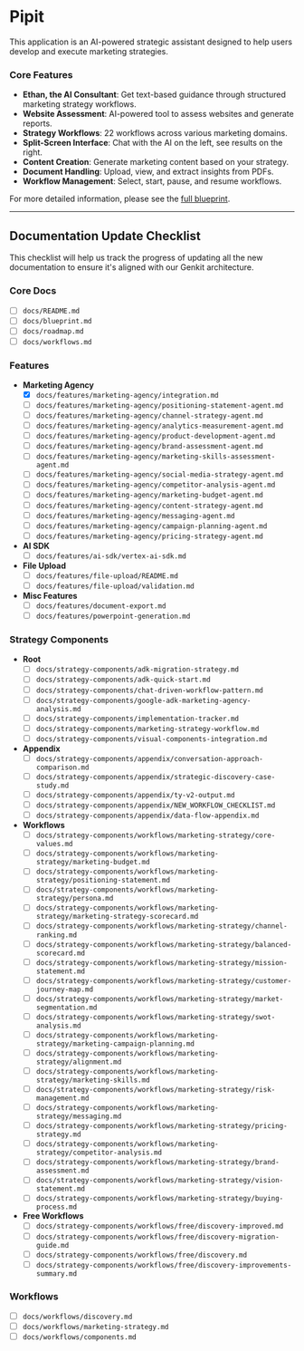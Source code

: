 # Pipit

This application is an AI-powered strategic assistant designed to help users develop and execute marketing strategies.

### Core Features

-   **Ethan, the AI Consultant**: Get text-based guidance through structured marketing strategy workflows.
-   **Website Assessment**: AI-powered tool to assess websites and generate reports.
-   **Strategy Workflows**: 22 workflows across various marketing domains.
-   **Split-Screen Interface**: Chat with the AI on the left, see results on the right.
-   **Content Creation**: Generate marketing content based on your strategy.
-   **Document Handling**: Upload, view, and extract insights from PDFs.
-   **Workflow Management**: Select, start, pause, and resume workflows.

For more detailed information, please see the [full blueprint](docs/blueprint.md).

---

## Documentation Update Checklist

This checklist will help us track the progress of updating all the new documentation to ensure it's aligned with our Genkit architecture.

### Core Docs

-   [ ] `docs/README.md`
-   [ ] `docs/blueprint.md`
-   [ ] `docs/roadmap.md`
-   [ ] `docs/workflows.md`

### Features

-   **Marketing Agency**
    -   [x] `docs/features/marketing-agency/integration.md`
    -   [ ] `docs/features/marketing-agency/positioning-statement-agent.md`
    -   [ ] `docs/features/marketing-agency/channel-strategy-agent.md`
    -   [ ] `docs/features/marketing-agency/analytics-measurement-agent.md`
    -   [ ] `docs/features/marketing-agency/product-development-agent.md`
    -   [ ] `docs/features/marketing-agency/brand-assessment-agent.md`
    -   [ ] `docs/features/marketing-agency/marketing-skills-assessment-agent.md`
    -   [ ] `docs/features/marketing-agency/social-media-strategy-agent.md`
    -   [ ] `docs/features/marketing-agency/competitor-analysis-agent.md`
    -   [ ] `docs/features/marketing-agency/marketing-budget-agent.md`
    -   [ ] `docs/features/marketing-agency/content-strategy-agent.md`
    -   [ ] `docs/features/marketing-agency/messaging-agent.md`
    -   [ ] `docs/features/marketing-agency/campaign-planning-agent.md`
    -   [ ] `docs/features/marketing-agency/pricing-strategy-agent.md`
-   **AI SDK**
    -   [ ] `docs/features/ai-sdk/vertex-ai-sdk.md`
-   **File Upload**
    -   [ ] `docs/features/file-upload/README.md`
    -   [ ] `docs/features/file-upload/validation.md`
-   **Misc Features**
    -   [ ] `docs/features/document-export.md`
    -   [ ] `docs/features/powerpoint-generation.md`

### Strategy Components

-   **Root**
    -   [ ] `docs/strategy-components/adk-migration-strategy.md`
    -   [ ] `docs/strategy-components/adk-quick-start.md`
    -   [ ] `docs/strategy-components/chat-driven-workflow-pattern.md`
    -   [ ] `docs/strategy-components/google-adk-marketing-agency-analysis.md`
    -   [ ] `docs/strategy-components/implementation-tracker.md`
    -   [ ] `docs/strategy-components/marketing-strategy-workflow.md`
    -   [ ] `docs/strategy-components/visual-components-integration.md`
-   **Appendix**
    -   [ ] `docs/strategy-components/appendix/conversation-approach-comparison.md`
    -   [ ] `docs/strategy-components/appendix/strategic-discovery-case-study.md`
    -   [ ] `docs/strategy-components/appendix/ty-v2-output.md`
    -   [ ] `docs/strategy-components/appendix/NEW_WORKFLOW_CHECKLIST.md`
    -   [ ] `docs/strategy-components/appendix/data-flow-appendix.md`
-   **Workflows**
    -   [ ] `docs/strategy-components/workflows/marketing-strategy/core-values.md`
    -   [ ] `docs/strategy-components/workflows/marketing-strategy/marketing-budget.md`
    -   [ ] `docs/strategy-components/workflows/marketing-strategy/positioning-statement.md`
    -   [ ] `docs/strategy-components/workflows/marketing-strategy/persona.md`
    -   [ ] `docs/strategy-components/workflows/marketing-strategy/marketing-strategy-scorecard.md`
    -   [ ] `docs/strategy-components/workflows/marketing-strategy/channel-ranking.md`
    -   [ ] `docs/strategy-components/workflows/marketing-strategy/balanced-scorecard.md`
    -   [ ] `docs/strategy-components/workflows/marketing-strategy/mission-statement.md`
    -   [ ] `docs/strategy-components/workflows/marketing-strategy/customer-journey-map.md`
    -   [ ] `docs/strategy-components/workflows/marketing-strategy/market-segmentation.md`
    -   [ ] `docs/strategy-components/workflows/marketing-strategy/swot-analysis.md`
    -   [ ] `docs/strategy-components/workflows/marketing-strategy/marketing-campaign-planning.md`
    -   [ ] `docs/strategy-components/workflows/marketing-strategy/alignment.md`
    -   [ ] `docs/strategy-components/workflows/marketing-strategy/marketing-skills.md`
    -   [ ] `docs/strategy-components/workflows/marketing-strategy/risk-management.md`
    -   [ ] `docs/strategy-components/workflows/marketing-strategy/messaging.md`
    -   [ ] `docs/strategy-components/workflows/marketing-strategy/pricing-strategy.md`
    -   [ ] `docs/strategy-components/workflows/marketing-strategy/competitor-analysis.md`
    -   [ ] `docs/strategy-components/workflows/marketing-strategy/brand-assessment.md`
    -   [ ] `docs/strategy-components/workflows/marketing-strategy/vision-statement.md`
    -   [ ] `docs/strategy-components/workflows/marketing-strategy/buying-process.md`
-   **Free Workflows**
    -   [ ] `docs/strategy-components/workflows/free/discovery-improved.md`
    -   [ ] `docs/strategy-components/workflows/free/discovery-migration-guide.md`
    -   [ ] `docs/strategy-components/workflows/free/discovery.md`
    -   [ ] `docs/strategy-components/workflows/free/discovery-improvements-summary.md`

### Workflows

-   [ ] `docs/workflows/discovery.md`
-   [ ] `docs/workflows/marketing-strategy.md`
-   [ ] `docs/workflows/components.md`
